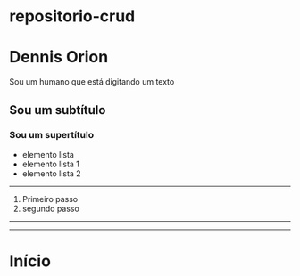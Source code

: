 # repositorio-crud
# **Dennis Orion**
Sou um humano que está digitando um texto
## Sou um subtítulo
### Sou um supertítulo
- elemento lista
- elemento lista 1
- elemento lista 2
------
1. Primeiro passo
2. segundo passo
---
---

# Início